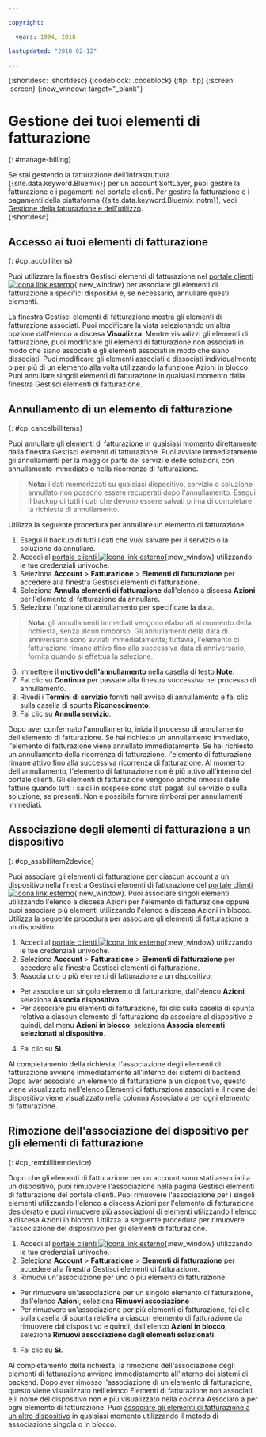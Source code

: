 ```yaml
---

copyright:

  years: 1994, 2018

lastupdated: "2018-02-12"

---
```


{:shortdesc: .shortdesc}
{:codeblock: .codeblock}
{:tip: .tip}
{:screen: .screen}
{:new_window: target="_blank"}


# Gestione dei tuoi elementi di fatturazione
{: #manage-billing}

Se stai gestendo la fatturazione dell'infrastruttura {{site.data.keyword.Bluemix}} per un account SoftLayer, puoi gestire la fatturazione e i pagamenti nel portale clienti. Per gestire la fatturazione e i pagamenti della piattaforma {{site.data.keyword.Bluemix_notm}}, vedi [Gestione della fatturazione e dell'utilizzo](/docs/account/index.html).  
{:shortdesc}

## Accesso ai tuoi elementi di fatturazione
{: #cp_accbillitems}

Puoi utilizzare la finestra Gestisci elementi di fatturazione nel [portale clienti ![Icona link esterno](../icons/launch-glyph.svg)](https://control.softlayer.com/){:new_window} per associare gli elementi di fatturazione a specifici dispositivi e, se necessario, annullare questi elementi.

La finestra Gestisci elementi di fatturazione mostra gli elementi di fatturazione associati. Puoi modificare la vista selezionando un'altra opzione dall'elenco a discesa **Visualizza**. Mentre visualizzi gli elementi di fatturazione, puoi modificare gli elementi di fatturazione non associati in modo che siano associati e gli elementi associati in modo che siano dissociati. Puoi modificare gli elementi associati e dissociati individualmente o per più di un elemento alla volta utilizzando la funzione Azioni in blocco. Puoi annullare singoli elementi di fatturazione in qualsiasi momento dalla finestra Gestisci elementi di fatturazione.


## Annullamento di un elemento di fatturazione
{: #cp_cancelbillitems}

Puoi annullare gli elementi di fatturazione in qualsiasi momento direttamente dalla finestra Gestisci elementi di fatturazione. Puoi avviare immediatamente gli annullamenti per la maggior parte dei servizi e delle soluzioni, con annullamento immediato o nella ricorrenza di fatturazione.

> **Nota:** i dati memorizzati su qualsiasi dispositivo, servizio o soluzione annullato non possono essere recuperati dopo l'annullamento. Esegui il backup di tutti i dati che devono essere salvati prima di completare la richiesta di annullamento.

Utilizza la seguente procedura per annullare un elemento di fatturazione.

1. Esegui il backup di tutti i dati che vuoi salvare per il servizio o la soluzione da annullare.
2. Accedi al [portale clienti ![Icona link esterno](../icons/launch-glyph.svg)](https://control.softlayer.com/){:new_window} utilizzando le tue credenziali univoche.
3. Seleziona **Account** > **Fatturazione** > **Elementi di fatturazione** per accedere alla finestra Gestisci elementi di fatturazione.
4. Seleziona **Annulla elementi di fatturazione** dall'elenco a discesa **Azioni** per l'elemento di fatturazione da annullare.
5. Seleziona l'opzione di annullamento per specificare la data.
>**Nota**: gli annullamenti immediati vengono elaborati al momento della richiesta, senza alcun rimborso. Gli annullamenti della data di anniversario sono avviati immediatamente; tuttavia, l'elemento di fatturazione rimane attivo fino alla successiva data di anniversario, fornita quando si effettua la selezione.
6. Immettere il **motivo dell'annullamento** nella casella di testo **Note**.
7. Fai clic su **Continua** per passare alla finestra successiva nel processo di annullamento.
8. Rivedi i **Termini di servizio** forniti nell'avviso di annullamento e fai clic sulla casella di spunta **Riconoscimento**.
9. Fai clic su **Annulla servizio**.

Dopo aver confermato l'annullamento, inizia il processo di annullamento dell'elemento di fatturazione. Se hai richiesto un annullamento immediato, l'elemento di fatturazione viene annullato immediatamente. Se hai richiesto un annullamento  della ricorrenza di fatturazione, l'elemento di fatturazione rimane attivo fino alla successiva ricorrenza di fatturazione. Al momento dell'annullamento, l'elemento di fatturazione non è più attivo all'interno del portale clienti. Gli elementi di fatturazione vengono anche rimossi dalle fatture quando tutti i saldi in sospeso sono stati pagati sul servizio o sulla soluzione, se presenti. Non è possibile fornire rimborsi per annullamenti immediati.


## Associazione degli elementi di fatturazione a un dispositivo
{: #cp_assbillitem2device}

Puoi associare gli elementi di fatturazione per ciascun account a un dispositivo nella finestra Gestisci elementi di fatturazione del [portale clienti ![Icona link esterno](../icons/launch-glyph.svg)](https://control.softlayer.com/){:new_window}. Puoi associare singoli elementi utilizzando l'elenco a discesa Azioni per l'elemento di fatturazione oppure puoi associare più elementi utilizzando l'elenco a discesa Azioni in blocco. Utilizza la seguente procedura per associare gli elementi di fatturazione a un dispositivo.

1. Accedi al [portale clienti ![Icona link esterno](../icons/launch-glyph.svg)](https://control.softlayer.com/){:new_window} utilizzando le tue credenziali univoche.
2. Seleziona **Account** > **Fatturazione** > **Elementi di fatturazione** per accedere alla finestra Gestisci elementi di fatturazione.
3. Associa uno o più elementi di fatturazione a un dispositivo:
  * Per associare un singolo elemento di fatturazione, dall'elenco **Azioni**, seleziona **Associa dispositivo** .
  * Per associare più elementi di fatturazione, fai clic sulla casella di spunta relativa a ciascun elemento di fatturazione da associare al dispositivo e quindi, dal menu **Azioni in blocco**, seleziona **Associa elementi selezionati al dispositivo**.
4. Fai clic su **Sì**.

Al completamento della richiesta, l'associazione degli elementi di fatturazione avviene immediatamente all'interno dei sistemi di backend. Dopo aver associato un elemento di fatturazione a un dispositivo, questo viene visualizzato nell'elenco Elementi di fatturazione associati e il nome del dispositivo viene visualizzato nella colonna Associato a per ogni elemento di fatturazione.


## Rimozione dell'associazione del dispositivo per gli elementi di fatturazione
{: #cp_rembillitemdevice}

Dopo che gli elementi di fatturazione per un account sono stati associati a un dispositivo, puoi rimuovere l'associazione nella pagina Gestisci elementi di fatturazione del portale clienti. Puoi rimuovere l'associazione per i singoli elementi utilizzando l'elenco a discesa Azioni per l'elemento di fatturazione desiderato e puoi rimuovere più associazioni di elementi utilizzando l'elenco a discesa Azioni in blocco. Utilizza la seguente procedura per rimuovere l'associazione del dispositivo per gli elementi di fatturazione.

1. Accedi al [portale clienti ![Icona link esterno](../icons/launch-glyph.svg)](https://control.softlayer.com/){:new_window} utilizzando le tue credenziali univoche.
2. Seleziona **Account** > **Fatturazione** > **Elementi di fatturazione** per accedere alla finestra Gestisci elementi di fatturazione.
3. Rimuovi un'associazione per uno o più elementi di fatturazione:
  * Per rimuovere un'associazione per un singolo elemento di fatturazione, dall'elenco **Azioni**, seleziona **Rimuovi associazione** .
  * Per rimuovere un'associazione per più elementi di fatturazione, fai clic sulla casella di spunta relativa a ciascun elemento di fatturazione da rimuovere dal dispositivo e quindi, dall'elenco **Azioni in blocco**, seleziona **Rimuovi associazione dagli elementi selezionati**.
4. Fai clic su **Sì**.

Al completamento della richiesta, la rimozione dell'associazione degli elementi di fatturazione avviene immediatamente all'interno dei sistemi di backend. Dopo aver rimosso l'associazione di un elemento di fatturazione, questo viene visualizzato nell'elenco Elementi di fatturazione non associati e il nome del dispositivo non è più visualizzato nella colonna Associato a per ogni elemento di fatturazione. Puoi [associare gli elementi di fatturazione a un altro dispositivo](/docs/customer-portal/cpmanacctbillpay.html#cp_assbillitem2device) in qualsiasi momento utilizzando il metodo di associazione singola o in blocco.
